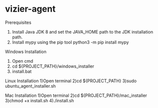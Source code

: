 # vizier-agent

Prerequisites
1.	Install Java JDK 8 and set the JAVA_HOME path to the JDK installation path.
2.	Install mypy using the pip tool
    python3 -m pip install mypy

Windows Installation
1) Open cmd
2) cd ${PROJECT_PATH}/windows_installer
3) install.bat

Linux Installation
1)Open terminal
2)cd ${PROJECT_PATH}
3)sudo ubuntu_agent_installer.sh

Mac Installation
1)Open terminal
2)cd ${PROJECT_PATH}/mac_installer
3)chmod +x install.sh
4)./install.sh
